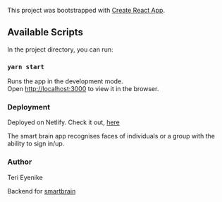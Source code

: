 This project was bootstrapped with [Create React App](https://github.com/facebook/create-react-app).

## Available Scripts

In the project directory, you can run:

### `yarn start`

Runs the app in the development mode.<br />
Open [http://localhost:3000](http://localhost:3000) to view it in the browser.

### Deployment

Deployed on Netlify. Check it out, [here](https://facesrecog.netlify.app/)

The smart brain app recognises faces of individuals or a group with the ability to sign in/up. 

### Author

Teri Eyenike

Backend for [smartbrain]()


